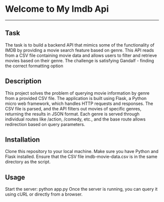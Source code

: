 # Welcome to My Imdb Api
***

## Task
The task is to build a backend API that mimics some of the functionality of IMDB by providing a movie search feature based on genre. 
This API reads from a CSV file containing movie data and allows users to filter and retrieve movies based on their genre. 
The challenge is satisfying Gandalf - finding the correct formatting option

## Description
This project solves the problem of querying movie information by genre from a provided CSV file. 
The application is built using Flask, a Python micro web framework, which handles HTTP requests and responses. 
The CSV file is parsed, and the API filters out movies of specific genres, returning the results in JSON format. 
Each genre is served through individual routes like /action, /comedy, etc., and the base route allows redirection based on query parameters.

## Installation
Clone this repository to your local machine.
Make sure you have Python and Flask installed.
Ensure that the CSV file imdb-movie-data.csv is in the same directory as the script.

## Usage
Start the server:
python app.py
Once the server is running, you can query it using cURL or directly from a browser.
